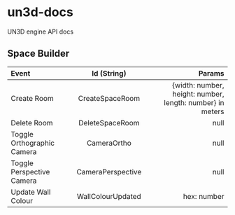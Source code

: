 # un3d-docs
UN3D engine API docs

## Space Builder

  | Event      | Id (String) | Params     |
| :---        |    :----:   |          ---: |
| Create Room      | CreateSpaceRoom       | {width: number, height: number, length: number} in meters  |
| Delete Room   | DeleteSpaceRoom        | null      |
| Toggle Orthographic Camera | CameraOrtho | null |
| Toggle Perspective Camera | CameraPerspective | null |
| Update Wall Colour | WallColourUpdated | hex: number
